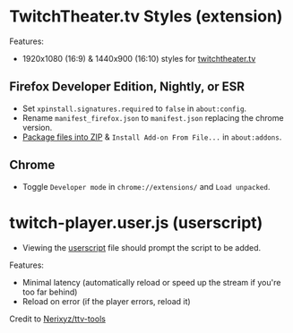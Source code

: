 # TwitchTheater.tv Styles (extension)

Features:

- 1920x1080 (16:9) & 1440x900 (16:10) styles for [twitchtheater.tv](https://twitchtheater.tv/)

## Firefox Developer Edition, Nightly, or ESR

- Set `xpinstall.signatures.required` to `false` in `about:config`.
- Rename `manifest_firefox.json` to `manifest.json` replacing the chrome version.
- [Package files into ZIP](https://extensionworkshop.com/documentation/publish/package-your-extension/) & `Install Add-on From File...` in `about:addons`.

## Chrome

- Toggle `Developer mode` in `chrome://extensions/` and `Load unpacked`.

# twitch-player.user.js (userscript) <!-- ttv-tools.user.js -->

- Viewing the [userscript](https://github.com/DarkChilliz/custom-styles-ext-twitchtheater.tv/raw/master/twitch-player.user.js) file should prompt the script to be added.

Features:

- Minimal latency (automatically reload or speed up the stream if you're too far behind)
- Reload on error (if the player errors, reload it)

Credit to [Nerixyz/ttv-tools](https://github.com/Nerixyz/ttv-tools)
